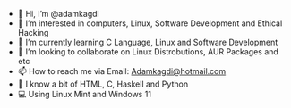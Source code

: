 - 👋 Hi, I’m @adamkagdi
- 👀 I’m interested in computers, Linux, Software Development and Ethical Hacking
- 🌱 I’m currently learning C Language, Linux and Software Development
- 💞️ I’m looking to collaborate on Linux Distrobutions, AUR Packages and etc
- 📫 How to reach me via
Email: Adamkagdi@hotmail.com
- 💬 I know a bit of HTML, C, Haskell and Python
- 💻 Using Linux Mint and Windows 11

<!---
adamkagdi/adamkagdi is a ✨ special ✨ repository because its `README.md` (this file) appears on your GitHub profile.
You can click the Preview link to take a look at your changes.
--->
